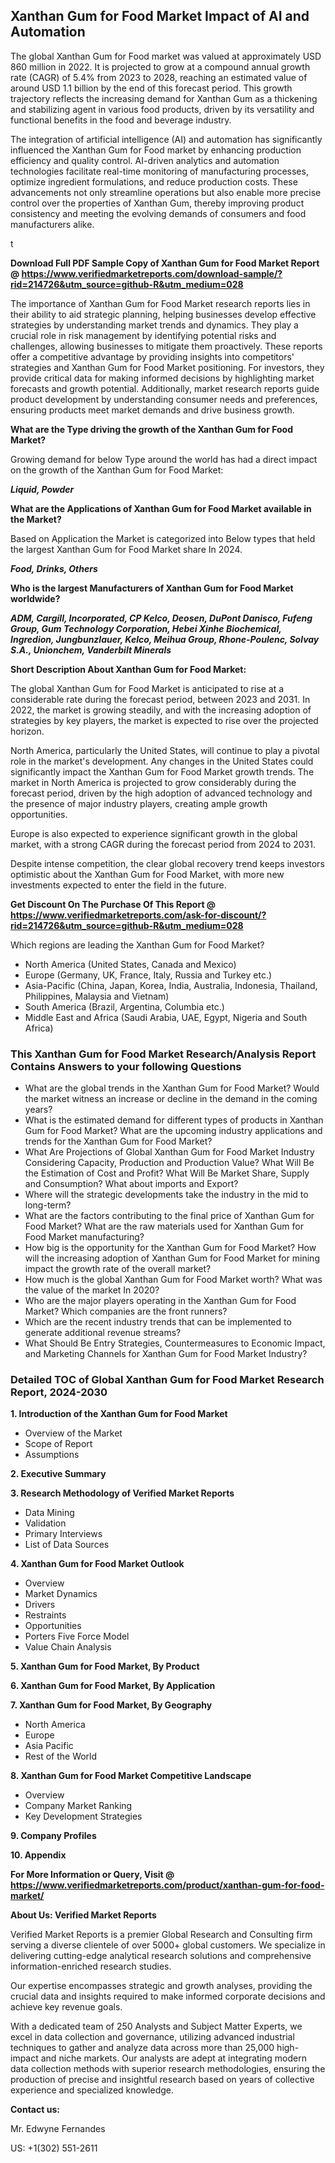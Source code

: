 <h2>Xanthan Gum for Food Market Impact of AI and Automation</h2><p>The global Xanthan Gum for Food market was valued at approximately USD 860 million in 2022. It is projected to grow at a compound annual growth rate (CAGR) of 5.4% from 2023 to 2028, reaching an estimated value of around USD 1.1 billion by the end of this forecast period. This growth trajectory reflects the increasing demand for Xanthan Gum as a thickening and stabilizing agent in various food products, driven by its versatility and functional benefits in the food and beverage industry.</p><p>The integration of artificial intelligence (AI) and automation has significantly influenced the Xanthan Gum for Food market by enhancing production efficiency and quality control. AI-driven analytics and automation technologies facilitate real-time monitoring of manufacturing processes, optimize ingredient formulations, and reduce production costs. These advancements not only streamline operations but also enable more precise control over the properties of Xanthan Gum, thereby improving product consistency and meeting the evolving demands of consumers and food manufacturers alike.</p>t</p><p id="" class=""><strong>Download Full PDF Sample Copy of Xanthan Gum for Food Market Report @ <a href="https://www.verifiedmarketreports.com/download-sample/?rid=214726&utm_source=github-R&utm_medium=028" target="_blank">https://www.verifiedmarketreports.com/download-sample/?rid=214726&utm_source=github-R&utm_medium=028</a></strong></p><p>The importance of&nbsp;Xanthan Gum for Food Market research reports lies in their ability to aid strategic planning, helping businesses develop effective strategies by understanding market trends and dynamics. They play a crucial role in risk management by identifying potential risks and challenges, allowing businesses to mitigate them proactively. These reports offer a competitive advantage by providing insights into competitors' strategies and Xanthan Gum for Food Market positioning. For investors, they provide critical data for making informed decisions by highlighting market forecasts and growth potential. Additionally, market research reports guide product development by understanding consumer needs and preferences, ensuring products meet market demands and drive business growth.</p><p><strong>What are the&nbsp;Type driving the growth of the Xanthan Gum for Food Market?</strong></p><p id="" class="">Growing demand for below Type around the world has had a direct impact on the growth of the Xanthan Gum for Food Market:</p><em><strong>Liquid, Powder</strong></em></p><strong>What are the&nbsp;Applications&nbsp;of Xanthan Gum for Food Market available in the Market?</strong></p><p id="" class="">Based on Application the Market is categorized into Below types that held the largest Xanthan Gum for Food Market share In 2024.</p><em><strong>Food, Drinks, Others</strong></em></p><strong>Who is the largest Manufacturers of Xanthan Gum for Food Market worldwide?</strong></p><p><em><strong>ADM, Cargill, Incorporated, CP Kelco, Deosen, DuPont Danisco, Fufeng Group, Gum Technology Corporation, Hebei Xinhe Biochemical, Ingredion, Jungbunzlauer, Kelco, Meihua Group, Rhone-Poulenc, Solvay S.A., Unionchem, Vanderbilt Minerals</strong></em></p><p id="" class=""><strong>Short Description About Xanthan Gum for Food Market:</strong></p><p>The global Xanthan Gum for Food Market is anticipated to rise at a considerable rate during the forecast period, between 2023 and 2031. In 2022, the market is growing steadily, and with the increasing adoption of strategies by key players, the market is expected to rise over the projected horizon.</p><p>North America, particularly the United States, will continue to play a pivotal role in the market's development. Any changes in the United States could significantly impact the Xanthan Gum for Food Market growth trends. The market in North America is projected to grow considerably during the forecast period, driven by the high adoption of advanced technology and the presence of major industry players, creating ample growth opportunities.</p><p>Europe is also expected to experience significant growth in the global market, with a strong CAGR during the forecast period from 2024 to 2031.</p><p>Despite intense competition, the clear global recovery trend keeps investors optimistic about the Xanthan Gum for Food Market, with more new investments expected to enter the field in the future.</p><p id="" class=""><strong>Get Discount On The Purchase Of This Report @ <a href="https://www.verifiedmarketreports.com/ask-for-discount/?rid=214726&utm_source=github-R&utm_medium=028" target="_blank">https://www.verifiedmarketreports.com/ask-for-discount/?rid=214726&utm_source=github-R&utm_medium=028</a></strong></p>Which regions are leading the Xanthan Gum for Food Market?</p><ul><li>North America (United States, Canada and Mexico)</li><li>Europe (Germany, UK, France, Italy, Russia and Turkey etc.)</li><li>Asia-Pacific (China, Japan, Korea, India, Australia, Indonesia, Thailand, Philippines, Malaysia and Vietnam)</li><li>South America (Brazil, Argentina, Columbia etc.)</li><li>Middle East and Africa (Saudi Arabia, UAE, Egypt, Nigeria and South Africa)</li></ul><h3 id="" class="">This Xanthan Gum for Food Market Research/Analysis Report Contains Answers to your following Questions</h3><ul><li>What are the global trends in the Xanthan Gum for Food Market? Would the market witness an increase or decline in the demand in the coming years?</li><li>What is the estimated demand for different types of products in Xanthan Gum for Food Market? What are the upcoming industry applications and trends for the Xanthan Gum for Food Market?</li><li>What Are Projections of Global Xanthan Gum for Food Market Industry Considering Capacity, Production and Production Value? What Will Be the Estimation of Cost and Profit? What Will Be Market Share, Supply and Consumption? What about imports and Export?</li><li>Where will the strategic developments take the industry in the mid to long-term?</li><li>What are the factors contributing to the final price of Xanthan Gum for Food Market? What are the raw materials used for Xanthan Gum for Food Market manufacturing?</li><li>How big is the opportunity for the Xanthan Gum for Food Market? How will the increasing adoption of Xanthan Gum for Food Market for mining impact the growth rate of the overall market?</li><li>How much is the global Xanthan Gum for Food Market worth? What was the value of the market In 2020?</li><li>Who are the major players operating in the Xanthan Gum for Food Market? Which companies are the front runners?</li><li>Which are the recent industry trends that can be implemented to generate additional revenue streams?</li><li>What Should Be Entry Strategies, Countermeasures to Economic Impact, and Marketing Channels for Xanthan Gum for Food Market Industry?</li></ul><h3 id="" class="">Detailed TOC of Global Xanthan Gum for Food Market Research Report, 2024-2030</h3><p id="" class=""><strong>1. Introduction of the Xanthan Gum for Food Market</strong></p><ul><li>Overview of the Market</li><li>Scope of Report</li><li>Assumptions</li></ul><p id="" class=""><strong>2. Executive Summary</strong></p><p id="" class=""><strong>3. Research Methodology of Verified Market Reports</strong></p><ul><li>Data Mining</li><li>Validation</li><li>Primary Interviews</li><li>List of Data Sources</li></ul><p id="" class=""><strong>4. Xanthan Gum for Food Market Outlook</strong></p><ul><li>Overview</li><li>Market Dynamics</li><li>Drivers</li><li>Restraints</li><li>Opportunities</li><li>Porters Five Force Model</li><li>Value Chain Analysis</li></ul><p id="" class=""><strong>5. Xanthan Gum for Food Market, By Product</strong></p><p id="" class=""><strong>6. Xanthan Gum for Food Market, By Application</strong></p><p id="" class=""><strong>7. Xanthan Gum for Food Market, By Geography</strong></p><ul><li>North America</li><li>Europe</li><li>Asia Pacific</li><li>Rest of the World</li></ul><p id="" class=""><strong>8. Xanthan Gum for Food Market Competitive Landscape</strong></p><ul><li>Overview</li><li>Company Market Ranking</li><li>Key Development Strategies</li></ul><p id="" class=""><strong>9. Company Profiles</strong></p><p id="" class=""><strong>10. Appendix</strong></p><p id="" class=""><strong>For More Information or Query, Visit @ <a href="https://www.verifiedmarketreports.com/product/xanthan-gum-for-food-market/" target="_blank">https://www.verifiedmarketreports.com/product/xanthan-gum-for-food-market/</a></strong></p><p id="" class=""><strong>About Us: Verified Market Reports</strong></p><p id="" class="">Verified Market Reports is a premier Global Research and Consulting firm serving a diverse clientele of over 5000+ global customers. We specialize in delivering cutting-edge analytical research solutions and comprehensive information-enriched research studies.</p><p id="" class="">Our expertise encompasses strategic and growth analyses, providing the crucial data and insights required to make informed corporate decisions and achieve key revenue goals.</p><p id="" class="">With a dedicated team of 250 Analysts and Subject Matter Experts, we excel in data collection and governance, utilizing advanced industrial techniques to gather and analyze data across more than 25,000 high-impact and niche markets. Our analysts are adept at integrating modern data collection methods with superior research methodologies, ensuring the production of precise and insightful research based on years of collective experience and specialized knowledge.</p><p id="" class=""><strong>Contact us:</strong></p><p id="" class="">Mr. Edwyne Fernandes</p><p id="" class="">US: +1(302) 551-2611</p>